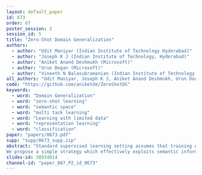 ```yaml
---
layout: default_paper
id: 673
order: 67
poster_session: 2
session_id: 5
title: "Zero-Shot Domain Generalization"
authors:
  - author: "Udit Maniyar (Indian Institute of Technology Hyderabad)"
  - author: "Joseph K J (Indian Institute of Technology, Hyderabad)"
  - author: "Aniket Anand Deshmukh (Microsoft)"
  - author: "Urun Dogan (Microsoft)"
  - author: "Vineeth N Balasubramanian (Indian Institute of Technology, Hyderabad)"
all_authors: "Udit Maniyar, Joseph K J, Aniket Anand Deshmukh, Urun Dogan and Vineeth N Balasubramanian"
code: "https://github.com/aniketde/ZeroShotDG"
keywords:
  - word: "Domain Generalization"
  - word: "zero-shot learning"
  - word: "semantic space"
  - word: "multi task learning"
  - word: "Learning with limited data"
  - word: "representation learning"
  - word: "classification"
paper: "papers/0673.pdf"
supp: "supp/0673_supp.zip"
abstract: "Standard supervised learning setting assumes that training data and test data come from the same distribution (domain). Domain generalization (DG) methods try to learn a model that when trained on data from multiple domains, would generalize to a new unseen domain. We extend DG to an even more challenging setting, where the label space of the unseen domain could also change. We introduce this problem as Zero-Shot Domain Generalization (to the best of our knowledge, the first such effort), where the model generalizes across new domains and also across new classes in those domains.
We propose a simple strategy which effectively exploits semantic information of classes, to adapt existing DG methods to meet the demands of Zero-Shot Domain Generalization. We evaluate the proposed methods on CIFAR-10, CIFAR-100, F-MNIST and PACS datasets; establishing a strong baseline to foster interest in this new research direction."
slides-id: 38934014
channel-id: "paper_067_P2_id_0673"
---
```

